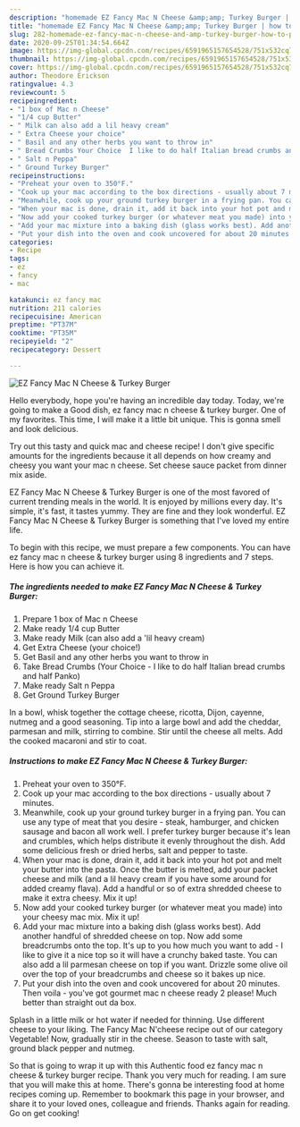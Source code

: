 ```yaml
---
description: "homemade EZ Fancy Mac N Cheese &amp;amp; Turkey Burger | how to prepare EZ Fancy Mac N Cheese &amp;amp; Turkey Burger"
title: "homemade EZ Fancy Mac N Cheese &amp;amp; Turkey Burger | how to prepare EZ Fancy Mac N Cheese &amp;amp; Turkey Burger"
slug: 282-homemade-ez-fancy-mac-n-cheese-and-amp-turkey-burger-how-to-prepare-ez-fancy-mac-n-cheese-and-amp-turkey-burger
date: 2020-09-25T01:34:54.664Z
image: https://img-global.cpcdn.com/recipes/6591965157654528/751x532cq70/ez-fancy-mac-n-cheese-turkey-burger-recipe-main-photo.jpg
thumbnail: https://img-global.cpcdn.com/recipes/6591965157654528/751x532cq70/ez-fancy-mac-n-cheese-turkey-burger-recipe-main-photo.jpg
cover: https://img-global.cpcdn.com/recipes/6591965157654528/751x532cq70/ez-fancy-mac-n-cheese-turkey-burger-recipe-main-photo.jpg
author: Theodore Erickson
ratingvalue: 4.3
reviewcount: 5
recipeingredient:
- "1 box of Mac n Cheese"
- "1/4 cup Butter"
- " Milk can also add a lil heavy cream"
- " Extra Cheese your choice"
- " Basil and any other herbs you want to throw in"
- " Bread Crumbs Your Choice  I like to do half Italian bread crumbs and half Panko"
- " Salt n Peppa"
- " Ground Turkey Burger"
recipeinstructions:
- "Preheat your oven to 350°F."
- "Cook up your mac according to the box directions - usually about 7 minutes."
- "Meanwhile, cook up your ground turkey burger in a frying pan. You can use any type of meat that you desire - steak, hamburger, and chicken sausage and bacon all work well. I prefer turkey burger because it&#39;s lean and crumbles, which helps distribute it evenly throughout the dish. Add some delicious fresh or dried herbs, salt and pepper to taste."
- "When your mac is done, drain it, add it back into your hot pot and melt your butter into the pasta. Once the butter is melted, add your packet cheese and milk (and a lil heavy cream if you have some around for added creamy flava). Add a handful or so of extra shredded cheese to make it extra cheesy. Mix it up!"
- "Now add your cooked turkey burger (or whatever meat you made) into your cheesy mac mix. Mix it up!"
- "Add your mac mixture into a baking dish (glass works best). Add another handful of shredded cheese on top. Now add some breadcrumbs onto the top. It&#39;s up to you how much you want to add  - I like to give it a nice top so it will have a crunchy baked taste. You can also add a lil parmesan cheese on top if you want. Drizzle some olive oil over the top of your breadcrumbs and cheese so it bakes up nice."
- "Put your dish into the oven and cook uncovered for about 20 minutes. Then voila - you&#39;ve got gourmet mac n cheese ready 2 please! Much better than straight out da box."
categories:
- Recipe
tags:
- ez
- fancy
- mac

katakunci: ez fancy mac 
nutrition: 211 calories
recipecuisine: American
preptime: "PT37M"
cooktime: "PT35M"
recipeyield: "2"
recipecategory: Dessert

---
```



![EZ Fancy Mac N Cheese &amp; Turkey Burger](https://img-global.cpcdn.com/recipes/6591965157654528/751x532cq70/ez-fancy-mac-n-cheese-turkey-burger-recipe-main-photo.jpg)

Hello everybody, hope you're having an incredible day today. Today, we're going to make a Good dish, ez fancy mac n cheese &amp; turkey burger. One of my favorites. This time, I will make it a little bit unique. This is gonna smell and look delicious.

Try out this tasty and quick mac and cheese recipe! I don&#39;t give specific amounts for the ingredients because it all depends on how creamy and cheesy you want your mac n cheese. Set cheese sauce packet from dinner mix aside.

EZ Fancy Mac N Cheese &amp; Turkey Burger is one of the most favored of current trending meals in the world. It is enjoyed by millions every day. It's simple, it's fast, it tastes yummy. They are fine and they look wonderful. EZ Fancy Mac N Cheese &amp; Turkey Burger is something that I've loved my entire life.


To begin with this recipe, we must prepare a few components. You can have ez fancy mac n cheese &amp; turkey burger using 8 ingredients and 7 steps. Here is how you can achieve it.

<!--inarticleads1-->

##### The ingredients needed to make EZ Fancy Mac N Cheese &amp; Turkey Burger:

1. Prepare 1 box of Mac n Cheese
1. Make ready 1/4 cup Butter
1. Make ready  Milk (can also add a &#39;lil heavy cream)
1. Get  Extra Cheese (your choice!)
1. Get  Basil and any other herbs you want to throw in
1. Take  Bread Crumbs (Your Choice - I like to do half Italian bread crumbs and half Panko)
1. Make ready  Salt n Peppa
1. Get  Ground Turkey Burger


In a bowl, whisk together the cottage cheese, ricotta, Dijon, cayenne, nutmeg and a good seasoning. Tip into a large bowl and add the cheddar, parmesan and milk, stirring to combine. Stir until the cheese all melts. Add the cooked macaroni and stir to coat. 

<!--inarticleads2-->

##### Instructions to make EZ Fancy Mac N Cheese &amp; Turkey Burger:

1. Preheat your oven to 350°F.
1. Cook up your mac according to the box directions - usually about 7 minutes.
1. Meanwhile, cook up your ground turkey burger in a frying pan. You can use any type of meat that you desire - steak, hamburger, and chicken sausage and bacon all work well. I prefer turkey burger because it&#39;s lean and crumbles, which helps distribute it evenly throughout the dish. Add some delicious fresh or dried herbs, salt and pepper to taste.
1. When your mac is done, drain it, add it back into your hot pot and melt your butter into the pasta. Once the butter is melted, add your packet cheese and milk (and a lil heavy cream if you have some around for added creamy flava). Add a handful or so of extra shredded cheese to make it extra cheesy. Mix it up!
1. Now add your cooked turkey burger (or whatever meat you made) into your cheesy mac mix. Mix it up!
1. Add your mac mixture into a baking dish (glass works best). Add another handful of shredded cheese on top. Now add some breadcrumbs onto the top. It&#39;s up to you how much you want to add  - I like to give it a nice top so it will have a crunchy baked taste. You can also add a lil parmesan cheese on top if you want. Drizzle some olive oil over the top of your breadcrumbs and cheese so it bakes up nice.
1. Put your dish into the oven and cook uncovered for about 20 minutes. Then voila - you&#39;ve got gourmet mac n cheese ready 2 please! Much better than straight out da box.


Splash in a little milk or hot water if needed for thinning. Use different cheese to your liking. The Fancy Mac N&#39;cheese recipe out of our category Vegetable! Now, gradually stir in the cheese. Season to taste with salt, ground black pepper and nutmeg. 

So that is going to wrap it up with this Authentic food ez fancy mac n cheese &amp; turkey burger recipe. Thank you very much for reading. I am sure that you will make this at home. There's gonna be interesting food at home recipes coming up. Remember to bookmark this page in your browser, and share it to your loved ones, colleague and friends. Thanks again for reading. Go on get cooking!

